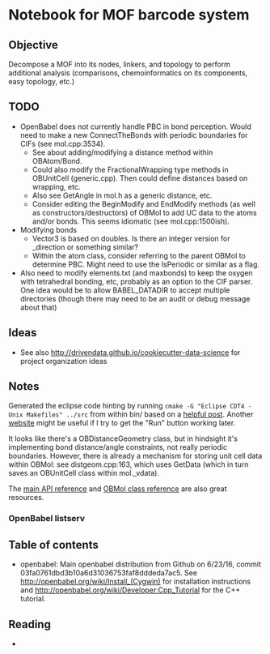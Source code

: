 Notebook for MOF barcode system
========

Objective
---------
Decompose a MOF into its nodes, linkers, and topology to perform additional analysis (comparisons, chemoinformatics on its components, easy topology, etc.)


TODO
----
* OpenBabel does not currently handle PBC in bond perception.  Would need to make a new ConnectTheBonds with periodic boundaries for CIFs (see mol.cpp:3534).
	* See about adding/modifying a distance method within OBAtom/Bond.
	* Could also modify the FractionalWrapping type methods in OBUnitCell (generic.cpp).  Then could define distances based on wrapping, etc.
	* Also see GetAngle in mol.h as a generic distance, etc.
	* Consider editing the BeginModify and EndModify methods (as well as constructors/destructors) of OBMol to add UC data to the atoms and/or bonds.  This seems idiomatic (see mol.cpp:1500ish).
* Modifying bonds
	* Vector3 is based on doubles.  Is there an integer version for _direction or something similar?
	* Within the atom class, consider referring to the parent OBMol to determine PBC.  Might need to use the IsPeriodic or similar as a flag.
* Also need to modify elements.txt (and maxbonds) to keep the oxygen with tetrahedral bonding, etc, probably as an option to the CIF parser.  One idea would be to allow BABEL_DATADIR to accept multiple directories (though there may need to be an audit or debug message about that)


Ideas
-----
* See also <http://drivendata.github.io/cookiecutter-data-science> for project organization ideas


Notes
-----
Generated the eclipse code hinting by running `cmake -G "Eclipse CDT4 - Unix Makefiles" ../src` from within bin/ based on a [helpful post](http://stackoverflow.com/questions/11645575/importing-a-cmake-project-into-eclipse-cdt).  Another [website](http://www.badprog.com/c-eclipse-installation-of-c-c-development-tools-cdt-and-cygwin-for-windows) might be useful if I try to get the "Run" button working later.

It looks like there's a OBDistanceGeometry class, but in hindsight it's implementing bond distance/angle constraints, not really periodic boundaries.  However, there is already a mechanism for storing unit cell data within OBMol: see distgeom.cpp:163, which uses GetData (which in turn saves an OBUnitCell class within mol._vdata).

The [main API reference](http://openbabel.org/dev-api/namespaceOpenBabel.shtml) and [OBMol class reference](http://openbabel.org/dev-api/classOpenBabel_1_1OBMol.shtml) are also great resources.

### OpenBabel listserv



Table of contents
-----------------
* openbabel: Main openbabel distribution from Github on 6/23/16, commit 03fa0761dbd3b10a6d31036753faf8dddeda7ac5.  See <http://openbabel.org/wiki/Install_(Cygwin)> for installation instructions and <http://openbabel.org/wiki/Developer:Cpp_Tutorial> for the C++ tutorial.


Reading
-------
* 

